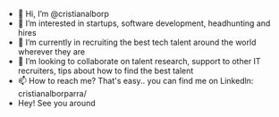 - 👋 Hi, I’m @cristianalborp
- 👀 I’m interested in startups, software development, headhunting and hires
- 🌱 I’m currently in recruiting the best tech talent around the world wherever they are
- 💞️ I’m looking to collaborate on talent research, support to other IT recruiters, tips about how to find the best talent
- 📫 How to reach me? That's easy.. you can find me on Linkedln: cristianalborparra/
- Hey! See you around 
